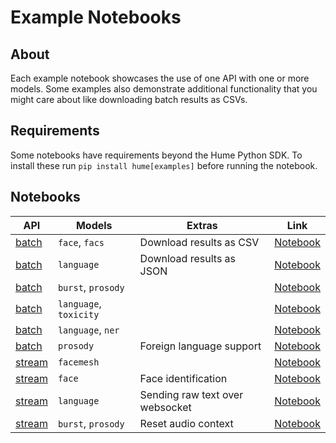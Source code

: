 # Example Notebooks

## About

Each example notebook showcases the use of one API with one or more models. Some examples also demonstrate additional functionality that you might care about like downloading batch results as CSVs.

## Requirements

Some notebooks have requirements beyond the Hume Python SDK. To install these run `pip install hume[examples]` before running the notebook.

## Notebooks

| API                                              | Models                 | Extras                          | Link                                                                                          |
| ------------------------------------------------ | ---------------------- | ------------------------------- | --------------------------------------------------------------------------------------------- |
| [batch](https://docs.hume.ai/doc/batch-api)      | `face`, `facs`         | Download results as CSV         | [Notebook](./batch-facial-action-coding-system/batch-facial-action-coding-system.ipynb)       |
| [batch](https://docs.hume.ai/doc/batch-api)      | `language`             | Download results as JSON        | [Notebook](./batch-text-sentiment-analysis/batch-text-sentiment-analysis.ipynb)               |
| [batch](https://docs.hume.ai/doc/batch-api)      | `burst`, `prosody`     |                                 | [Notebook](./batch-voice-expression/batch-voice-expression.ipynb)                             |
| [batch](https://docs.hume.ai/doc/batch-api)      | `language`, `toxicity` |                                 | [Notebook](./batch-text-toxicity-detection/batch-text-toxicity-detection.ipynb)               |
| [batch](https://docs.hume.ai/doc/batch-api)      | `language`, `ner`      |                                 | [Notebook](./batch-text-entity-recognition/batch-text-entity-recognition.ipynb)               |
| [batch](https://docs.hume.ai/doc/batch-api)      | `prosody`              | Foreign language support        | [Notebook](./batch-foreign-language-transcription/batch-foreign-language-transcription.ipynb) |
| [stream](https://docs.hume.ai/doc/streaming-api) | `facemesh`             |                                 | [Notebook](./stream-anonymized-facemesh/stream-anonymized-facemesh.ipynb)                     |
| [stream](https://docs.hume.ai/doc/streaming-api) | `face`                 | Face identification             | [Notebook](./stream-face-expression/stream-face-expression.ipynb)                             |
| [stream](https://docs.hume.ai/doc/streaming-api) | `language`             | Sending raw text over websocket | [Notebook](./stream-text-emotion/stream-text-emotion.ipynb)                                   |
| [stream](https://docs.hume.ai/doc/streaming-api) | `burst`, `prosody`     | Reset audio context             | [Notebook](./stream-voice-expression/stream-voice-expression.ipynb)                           |
